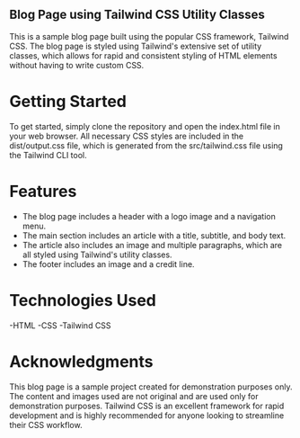 ## Blog Page using Tailwind CSS Utility Classes
This is a sample blog page built using the popular CSS framework, Tailwind CSS. The blog page is styled using Tailwind's extensive set of utility classes, which allows for rapid and consistent styling of HTML elements without having to write custom CSS.

# Getting Started
To get started, simply clone the repository and open the index.html file in your web browser. All necessary CSS styles are included in the dist/output.css file, which is generated from the src/tailwind.css file using the Tailwind CLI tool.

# Features
+ The blog page includes a header with a logo image and a navigation menu.
+ The main section includes an article with a title, subtitle, and body text.
+ The article also includes an image and multiple paragraphs, which are all styled using Tailwind's utility classes.
+ The footer includes an image and a credit line.

# Technologies Used
-HTML
-CSS
-Tailwind CSS

# Acknowledgments
This blog page is a sample project created for demonstration purposes only. The content and images used are not original and are used only for demonstration purposes. Tailwind CSS is an excellent framework for rapid development and is highly recommended for anyone looking to streamline their CSS workflow.
